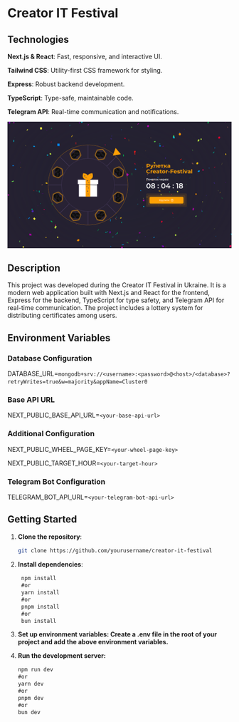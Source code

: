 # Creator IT Festival

## Technologies

**Next.js & React**: Fast, responsive, and interactive UI.

**Tailwind CSS**: Utility-first CSS framework for styling.

**Express**: Robust backend development.

**TypeScript**: Type-safe, maintainable code.

**Telegram API**: Real-time communication and notifications.

![Project Image](/public/project.png)

## Description

This project was developed during the Creator IT Festival in Ukraine. It is a modern web application built with Next.js and React for the frontend, Express for the backend, TypeScript for type safety, and Telegram API for real-time communication. The project includes a lottery system for distributing certificates among users.

## Environment Variables

### Database Configuration

DATABASE_URL=`mongodb+srv://<username>:<password>@<host>/<database>?retryWrites=true&w=majority&appName=Cluster0`

### Base API URL

NEXT_PUBLIC_BASE_API_URL=`<your-base-api-url>`

### Additional Configuration

NEXT_PUBLIC_WHEEL_PAGE_KEY=`<your-wheel-page-key>`

NEXT_PUBLIC_TARGET_HOUR=`<your-target-hour>`

### Telegram Bot Configuration

TELEGRAM_BOT_API_URL=`<your-telegram-bot-api-url>`

## Getting Started

1. **Clone the repository**:
   ```sh
   git clone https://github.com/yourusername/creator-it-festival
   ```
2. **Install dependencies**:

   ```
    npm install
    #or
    yarn install
    #or
    pnpm install
    #or
    bun install
   ```

3. **Set up environment variables: Create a .env file in the root of your project and add the above environment variables.**

4. **Run the development server:**

   ```
   npm run dev
   #or
   yarn dev
   #or
   pnpm dev
   #or
   bun dev
   ```
